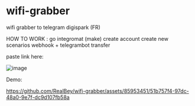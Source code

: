 # wifi-grabber
wifi grabber to telegram digispark (FR)

HOW TO WORK :
go integromat (make)
create account
create new scenarios webhook + telegrambot transfer

paste link here:

![image](https://github.com/RealBey/wifi-grabber/assets/85953451/f975d377-39af-41cd-b04b-f49afbafd019)


Demo:


https://github.com/RealBey/wifi-grabber/assets/85953451/51b757f4-97dc-48a0-9e7f-dc9d107fb58a

